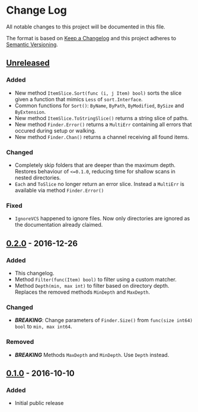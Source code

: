 Change Log
==========

All notable changes to this project will be documented in this file.

The format is based on [Keep a Changelog](http://keepachangelog.com/) 
and this project adheres to [Semantic Versioning](http://semver.org/).


[Unreleased]
------------

### Added

- New method `ItemSlice.Sort(func (i, j Item) bool)` sorts the slice given a function that mimics `Less` of `sort.Interface`.
- Common functions for `Sort()`: `ByName`, `ByPath`, `ByModified`, `BySize` and `ByExtension`.
- New method `ItemSlice.ToStringSlice()` returns a string slice of paths.
- New method `Finder.Error()` returns a `MultiErr` containing all errors that
  occured during setup or walking.
- New method `Finder.Chan()` returns a channel receiving all found items.


### Changed

- Completely skip folders that are deeper than the maximum depth. Restores
  behaviour of `<=0.1.0`, reducing time for shallow scans in nested directories.
- `Each` and `ToSlice` no longer return an error slice. Instead a `MultiErr` is
  available via method `Finder.Error()`


### Fixed

- `IgnoreVCS` happened to ignore files. Now only directories are ignored as the
  documentation already claimed.


[0.2.0] - 2016-12-26
--------------------

### Added

- This changelog.
- Method `Filter(func(Item) bool)` to filter using a custom matcher.
- Method `Depth(min, max int)` to filter based on directory depth.
  Replaces the removed methods `MinDepth` and `MaxDepth`.


### Changed

- ***BREAKING***: Change parameters of `Finder.Size()` from `func(size int64) bool` to `min, max int64`.


### Removed

- ***BREAKING*** Methods `MaxDepth` and `MinDepth`. Use `Depth` instead.


[0.1.0] - 2016-10-10
--------------------

### Added

- Initial public release


[Unreleased]: https://github.com/nochso/finder/compare/0.2.0...HEAD
[0.2.0]: https://github.com/nochso/finder/compare/0.1.0...0.2.0
[0.1.0]: https://github.com/nochso/finder/compare/a71aecf5b715e482a6b29121a271936f92aeea51...0.1.0